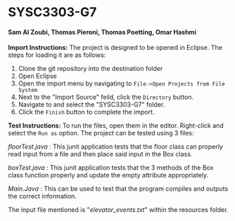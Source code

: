 # SYSC3303-G7

#### Sam Al Zoubi, Thomas Pieroni, Thomas Poetting, Omar Hashmi

**Import Instructions:**
The project is designed to be opened in Eclipse. The steps for loading it are as follows:
1. Clone the git repository into the destination folder
2. Open Eclipse
3. Open the import menu by navigating to ```File->Open Projects from File System```
4. Next to the "Import Source" feild, click the ```Directory``` button.
5. Navigate to and select the "SYSC3303-G7" folder.
6. Click the ```Finish``` button to complete the import.

**Test Instructions:**
To run the files, open them in the editor. Right-click and select the ```Run as``` option. The project can be tested using 3 files:

*floorTest.java* :
This junit application tests that the floor class can properly read input from a file and then place said input in the Box class.

*boxTest.java* :
This junit application tests that the 3 methods of the Box class function properly and update the empty attribute appropriately.

*Main.Java* :
This can be used to test that the program compiles and outputs the correct information.

The input file mentioned is "*elevator_events.txt*" within the resources folder.